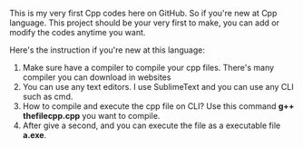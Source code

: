 This is my very first Cpp codes here on GitHub.
So if you're new at Cpp language. This project should be your very first to make, you can add or modify the codes anytime you want.

Here's the instruction if you're new at this language:
1. Make sure have a compiler to compile your cpp files. There's many compiler you can download in websites
2. You can use any text editors. I use SublimeText and you can use any CLI such as cmd.
3. How to compile and execute the cpp file on CLI? Use this command **g++ thefilecpp.cpp** you want to compile.
4. After give a second, and you can execute the file as a executable file **a.exe**.

